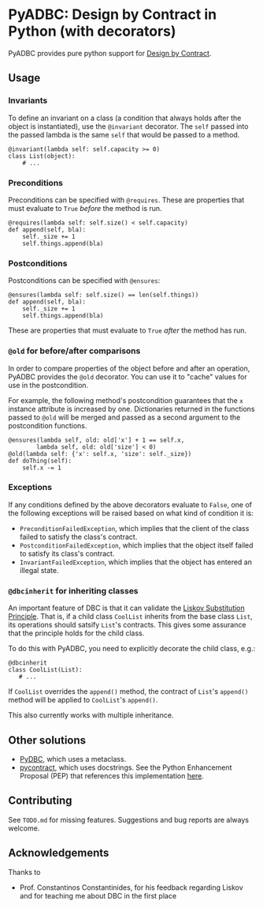 # PyADBC: Design by Contract in Python (with decorators)

PyADBC provides pure python support for [Design by Contract][wikipedia].

[wikipedia]: https://en.wikipedia.org/wiki/Design_by_contract

## Usage

### Invariants

To define an invariant on a class (a condition that always holds after the object is instantiated), use the `@invariant` decorator. The `self` passed into the passed lambda is the same `self` that would be passed to a method.

    @invariant(lambda self: self.capacity >= 0)
    class List(object):
        # ...

### Preconditions

Preconditions can be specified with `@requires`. These are properties
that must evaluate to `True` *before* the method is run.

    @requires(lambda self: self.size() < self.capacity)
    def append(self, bla):
        self._size += 1
        self.things.append(bla)

### Postconditions

Postconditions can be specified with `@ensures`:

    @ensures(lambda self: self.size() == len(self.things))
    def append(self, bla):
        self._size += 1
        self.things.append(bla)

These are properties that must evaluate to `True` *after* the method has run.

### `@old` for before/after comparisons

In order to compare properties of the object before and after an operation, PyADBC provides the `@old` decorator. You can use it to "cache" values for use in the postcondition.

For example, the following method's postcondition guarantees that the `x` instance attribute is increased by one. Dictionaries returned in the functions passed to `@old` will be merged and passed as a second argument to the postcondition functions.

    @ensures(lambda self, old: old['x'] + 1 == self.x,
            lambda self, old: old['size'] < 0)
    @old(lambda self: {'x': self.x, 'size': self._size})
    def doThing(self):
        self.x -= 1

### Exceptions

If any conditions defined by the above decorators evaluate to `False`, one of the following exceptions will be raised based on what kind of condition it is:

* `PreconditionFailedException`, which implies that the client of the class failed to satisfy the class's contract.
* `PostconditionFailedException`, which implies that the object itself failed to satisfy its class's contract.
* `InvariantFailedException`, which implies that the object has entered an illegal state.

### `@dbcinherit` for inheriting classes

An important feature of DBC is that it
can validate the [Liskov Substitution Principle](https://en.wikipedia.org/wiki/Liskov_substitution_principle).
That is, if a child class `CoolList` inherits from the base class `List`, its operations should satsify
`List`'s contracts. This gives some assurance that the principle holds for the child class.

To do this with PyADBC, you need to explicitly decorate the child class, e.g.:

    @dbcinherit
    class CoolList(List):
       # ...

If `CoolList` overrides the `append()` method, the contract of `List`'s `append()` method will be applied to `CoolList`'s `append()`.

This also currently works with multiple inheritance.

## Other solutions

* [PyDBC](http://www.nongnu.org/pydbc/), which uses a metaclass.
* [pycontract](http://www.wayforward.net/pycontract/), which uses docstrings. See the Python Enhancement Proposal (PEP) that references this implementation [here](http://www.python.org/dev/peps/pep-0316/).

## Contributing

See `TODO.md` for missing features. Suggestions and bug reports are always welcome.

## Acknowledgements

Thanks to

* Prof. Constantinos Constantinides, for his feedback regarding Liskov and for teaching me about DBC in the first place
